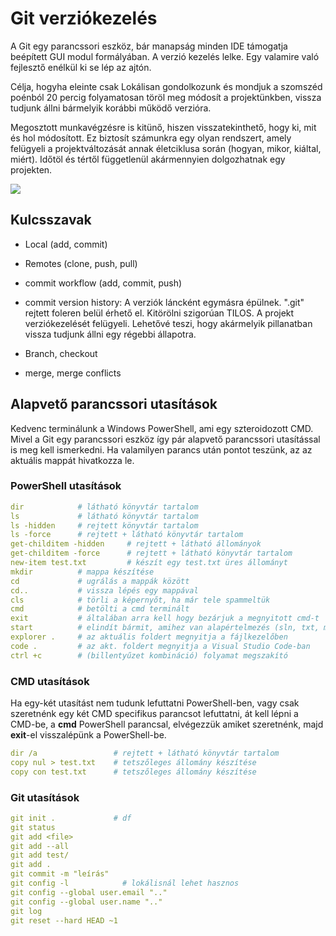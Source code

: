 # Git verziókezelés

A Git egy parancssori eszköz, bár manapság minden IDE támogatja beépített GUI modul formályában. A verzió kezelés lelke. Egy valamire való fejlesztő enélkül ki se lép az ajtón. 

Célja, hogyha eleinte csak Lokálisan gondolkozunk és mondjuk a szomszéd poénból 20 percig folyamatosan töröl meg módosít a projektünkben, vissza tudjunk állni bármelyik korábbi működő verzióra. 

Megosztott munkavégzésre is kitünő, hiszen visszatekinthető, hogy ki, mit és hol módosított. Ez biztosít számunkra egy olyan rendszert, amely felügyeli a projektváltozását annak életciklusa során (hogyan, mikor, kiáltal, miért). Időtöl és tértől függetlenül akármennyien dolgozhatnak egy projekten. 

 

![](C:\oktatas_git\readme\git.jpg)

## Kulcsszavak

- Local (add, commit)

- Remotes (clone, push, pull)

- commit workflow (add, commit, push)

- commit version history: A verziók láncként egymásra épülnek. ".git" rejtett foleren belül érhető el. Kitörölni szigorúan TILOS. A projekt verziókezelését felügyeli. Lehetővé teszi, hogy akármelyik pillanatban vissza tudjunk állni egy régebbi állapotra.

- Branch, checkout

- merge, merge conflicts



## Alapvető parancssori utasítások

Kedvenc terminálunk a Windows PowerShell, ami egy szteroidozott CMD. Mivel a Git egy parancssori eszköz így pár alapvető parancssori utasítással is meg kell ismerkedni. Ha valamilyen parancs után pontot teszünk, az az aktuális mappát hivatkozza le.

### PowerShell utasítások

```yaml
dir            # látható könyvtár tartalom
ls             # látható könyvtár tartalom
ls -hidden     # rejtett könyvtár tartalom
ls -force      # rejtett + látható könyvtár tartalom
get-childitem -hidden     # rejtett + látható állományok
get-childitem -force      # rejtett + látható könyvtár tartalom
new-item test.txt         # készít egy test.txt üres állományt
mkdir          # mappa készítése
cd             # ugrálás a mappák között
cd..           # vissza lépés egy mappával
cls            # törli a képernyőt, ha már tele spammeltük
cmd            # betölti a cmd terminált
exit           # általában arra kell hogy bezárjuk a megnyitott cmd-t
start          # elindít bármit, amihez van alapértelmezés (sln, txt, md)
explorer .     # az aktuális foldert megnyitja a fájlkezelőben
code .         # az akt. foldert megnyitja a Visual Studio Code-ban    
ctrl +c        # (billentyűzet kombináció) folyamat megszakító
```

### CMD utasítások

Ha egy-két utasítást nem tudunk lefuttatni PowerShell-ben, vagy csak szeretnénk egy két CMD specifikus parancsot lefuttatni, át kell lépni a CMD-be, a  **cmd** PowerShell parancsal, elvégezzük amiket szeretnénk, majd **exit**-el visszalépünk a PowerShell-be.

```yaml
dir /a                 # rejtett + látható könyvtár tartalom
copy nul > test.txt    # tetszőleges állomány készítése
copy con test.txt      # tetszőleges állomány készítése
```

### Git utasítások

```yaml
git init .             # df
git status
git add <file>
git add --all
git add test/
git add .
git commit -m "leírás"
git config -l            # lokálisnál lehet hasznos
git config --global user.email ".."
git config --global user.name ".."
git log
git reset --hard HEAD ~1

```
